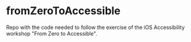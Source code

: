 # fromZeroToAccessible
Repo with the code needed to follow the exercise of the iOS Accessibility workshop "From Zero to Accessible".
